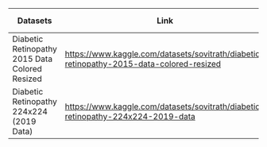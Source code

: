| Datasets                                       | Link                                                                                            | Num of Samples | Usage        |
|------------------------------------------------|-------------------------------------------------------------------------------------------------|----------------|--------------|
| Diabetic Retinopathy 2015 Data Colored Resized |https://www.kaggle.com/datasets/sovitrath/diabetic-retinopathy-2015-data-colored-resized| 35126          | Pretrain     |
| Diabetic Retinopathy 224x224 \(2019 Data\)     |https://www.kaggle.com/datasets/sovitrath/diabetic-retinopathy-224x224-2019-data| 3662           | Linear Probe |
